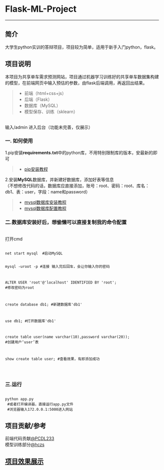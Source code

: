 # Flask-ML-Project
 
------
## 简介
大学生python实训的答辩项目，项目较为简单，适用于新手入门python，flask。
## 项目说明
 本项目为共享单车需求预测网站，项目通过机器学习训练好的共享单车数据集构建的模型，在前端网页中输入预估的参数，由flask后端调用，再返回出结果。
> * 前端（html+css+js）
> * 后端（Flask）
> * 数据库（MySQL）
> * 模型保存、训练（sklearn）
<br>
输入/admin 进入后台（功能未完善，仅展示）


### 一. 如何使用
1.pip安装**requirements.txt**中的python库，不用特别限制库的版本，安最新的即可
>* [pip安装教程](https://blog.csdn.net/aobulaien001/article/details/133298563)

2.安装**MySQL**数据库，并新建好数据库，添加好表等信息<br>
（不想修改代码的话，数据库应直接添加，账号：root、密码：root、库名：db1、表：user，字段：name和password）
<br>
>* [mysql数据库安装教程](https://blog.csdn.net/a802976/article/details/119255644
)
>* [mysql数据库配置教程](https://blog.csdn.net/weixin_45851945/article/details/114287877)<br>
### 二.数据库安装好后，想偷懒可以直接复制我的命令配置
<br>
打开cmd
<br>
<pre><code>
net start mysql  #启动MySQL


mysql -uroot -p  #连接 输入完后回车，会让你输入你的密码


ALTER USER 'root'@'localhost' IDENTIFIED BY 'root'; #修改密码为root


create database db1; #新建数据库'db1'


use db1; #打开数据库'db1'


create table user(name varchar(10),password varchar(20)); #创建用户‘user’表 

 
show create table user;  #查看效果，有即添加成功


</code></pre>
### 三.运行
<pre><code>
python app.py
 #或者打开编译器，直接运行app.py文件
 #浏览器输入172.0.0.1:5000进入网站
</code></pre>

## 项目贡献/参考


前端代码贡献[@PCDL233](https://github.com/PCDL233)<br>
模型训练部分[@hczs](https://github.com/hczs/data-mining)

## [项目效果展示]()
